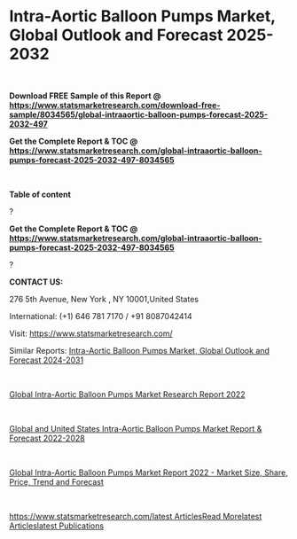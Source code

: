 <h1>Intra-Aortic Balloon Pumps Market, Global Outlook and Forecast 2025-2032</h1><br/><p><strong>Download FREE Sample of this Report @ <a href="https://www.statsmarketresearch.com/download-free-sample/8034565/global-intraaortic-balloon-pumps-forecast-2025-2032-497">https://www.statsmarketresearch.com/download-free-sample/8034565/global-intraaortic-balloon-pumps-forecast-2025-2032-497</a></strong></p>
 
 
 
 <div><b>Get the Complete Report & TOC @ <a href="https://www.statsmarketresearch.com/global-intraaortic-balloon-pumps-forecast-2025-2032-497-8034565">https://www.statsmarketresearch.com/global-intraaortic-balloon-pumps-forecast-2025-2032-497-8034565</a></b></div>
 
 
 
 <p><br />
 
 <b>Table of content</b></p>
 
 
 
 <p>? </p>
 
 
 
 <div><b>Get the Complete Report & TOC @ <a href="https://www.statsmarketresearch.com/global-intraaortic-balloon-pumps-forecast-2025-2032-497-8034565">https://www.statsmarketresearch.com/global-intraaortic-balloon-pumps-forecast-2025-2032-497-8034565</a></b></div>
 
 
 
 <p>? </p>
 
 
 
 <p><b>CONTACT US:</b><br />
 
 276 5th Avenue, New York , NY 10001,United States<br />
 
 International: (+1) 646 781 7170 / +91 8087042414<br />
 
 Visit: <a href="https://www.statsmarketresearch.com/">https://www.statsmarketresearch.com/</a><br />
 
 Similar Reports: <a href="https://www.statsmarketresearch.com/global-intraaortic-balloon-pumps-forecast-2025-2032-497-8034565">Intra-Aortic Balloon Pumps Market, Global Outlook and Forecast 2024-2031</a><br />
 
 <br />
 
 <a href="https://www.statsmarketresearch.com/global-intraaortic-balloon-pumps-forecast-2025-2032-497-8034565">Global Intra-Aortic Balloon Pumps Market Research Report 2022</a><br />
 
 <br />
 
 <a href="https://www.statsmarketresearch.com/global-intraaortic-balloon-pumps-forecast-2025-2032-497-8034565">Global and United States Intra-Aortic Balloon Pumps Market Report & Forecast 2022-2028</a><br />
 
 <br />
 
 <a href="https://www.statsmarketresearch.com/global-intraaortic-balloon-pumps-forecast-2025-2032-497-8034565">Global Intra-Aortic Balloon Pumps Market Report 2022 - Market Size, Share, Price, Trend and Forecast</a><br />
 
 <br />
 
 <a href="https://gyeongbokgung.com">https://www.statsmarketresearch.com/</a><a href="https://hallyeomaritime.com">latest Articles</a><a href="https://jingwansa.com">Read More</a><a href="https://nguoiviet.jp/">latest Articles</a><a href="https://www.intelmarketresearch.com/">latest Publications</a></p>